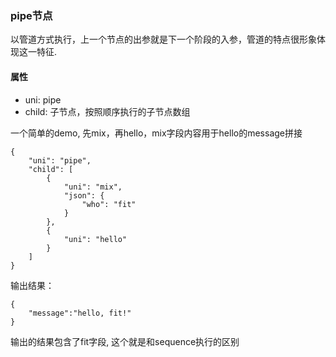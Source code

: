 ### pipe节点

以管道方式执行，上一个节点的出参就是下一个阶段的入参，管道的特点很形象体现这一特征.


#### 属性
- uni: pipe
- child: 子节点，按照顺序执行的子节点数组

一个简单的demo, 先mix，再hello，mix字段内容用于hello的message拼接

```
{
    "uni": "pipe",
    "child": [
        {
            "uni": "mix",
            "json": {
                "who": "fit"
            }
        },
        {
            "uni": "hello"
        }
    ]
}
```
输出结果：
```
{
	"message":"hello, fit!"
}
```
输出的结果包含了fit字段, 这个就是和sequence执行的区别